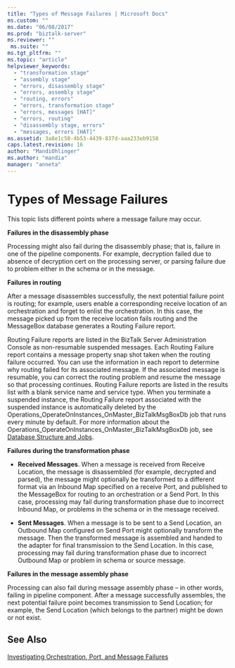 ```yaml
---
title: "Types of Message Failures | Microsoft Docs"
ms.custom: ""
ms.date: "06/08/2017"
ms.prod: "biztalk-server"
ms.reviewer: ""
 ms.suite: ""
ms.tgt_pltfrm: ""
ms.topic: "article"
helpviewer_keywords: 
  - "transformation stage"
  - "assembly stage"
  - "errors, disassembly stage"
  - "errors, assembly stage"
  - "routing, errors"
  - "errors, transformation stage"
  - "errors, messages [HAT]"
  - "errors, routing"
  - "disassembly stage, errors"
  - "messages, errors [HAT]"
ms.assetid: 3a8e1c58-4b53-4439-837d-aaa233eb9158
caps.latest.revision: 16
author: "MandiOhlinger"
ms.author: "mandia"
manager: "anneta"
---
```

# Types of Message Failures
This topic lists different points where a message failure may occur.  
  
 **Failures in the disassembly phase**  
  
 Processing might also fail during the disassembly phase; that is, failure in one of the pipeline components. For example, decryption failed due to absence of decryption cert on the processing server, or parsing failure due to problem either in the schema or in the message.  
  
 **Failures in routing**  
  
 After a message disassembles successfully, the next potential failure point is routing; for example, users enable a corresponding receive location of an orchestration and forget to enlist the orchestration. In this case, the message picked up from the receive location fails routing and the MessageBox database generates a Routing Failure report.  
  
 Routing Failure reports are listed in the BizTalk Server Administration Console as non-resumable suspended messages. Each Routing Failure report contains a message property snap shot taken when the routing failure occurred. You can use the information in each report to determine why routing failed for its associated message. If the associated message is resumable, you can correct the routing problem and resume the message so that processing continues. Routing Failure reports are listed in the results list with a blank service name and service type. When you terminate a suspended instance, the Routing Failure report associated with the suspended instance is automatically deleted by the Operations_OperateOnInstances_OnMaster_BizTalkMsgBoxDb job that runs every minute by default. For more information about the Operations_OperateOnInstances_OnMaster_BizTalkMsgBoxDb job, see [Database Structure and Jobs](../core/database-structure-and-jobs.md).  
  
 **Failures during the transformation phase**  
  
-   **Received Messages**. When a message is received from Receive Location, the message is disassembled (for example, decrypted and parsed), the message might optionally be transformed to a different format via an Inbound Map specified on a receive Port, and published to the MessageBox for routing to an orchestration or a Send Port. In this case, processing may fail during transformation phase due to incorrect Inbound Map, or problems in the schema or in the message received.  
  
-   **Sent Messages**. When a message is to be sent to a Send Location, an Outbound Map configured on Send Port might optionally transform the message. Then the transformed message is assembled and handed to the adapter for final transmission to the Send Location. In this case, processing may fail during transformation phase due to incorrect Outbound Map or problem in schema or source message.  
  
 **Failures in the message assembly phase**  
  
 Processing can also fail during message assembly phase – in other words, failing in pipeline component. After a message successfully assembles, the next potential failure point becomes transmission to Send Location; for example, the Send Location (which belongs to the partner) might be down or not exist.  
  
## See Also  
 [Investigating Orchestration, Port, and Message Failures](../core/investigating-orchestration-port-and-message-failures.md)